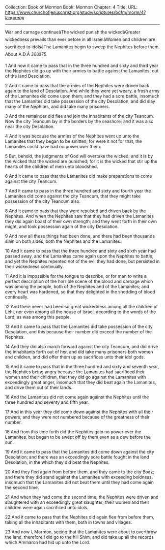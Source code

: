 Collection: Book of Mormon
Book: Mormon
Chapter: 4
Title: 
URL: https://www.churchofjesuschrist.org/study/scriptures/bofm/morm/4?lang=eng

---

War and carnage continueâThe wicked punish the wickedâGreater wickedness prevails than ever before in all IsraelâWomen and children are sacrificed to idolsâThe Lamanites begin to sweep the Nephites before them. About A.D.Â 363â75.

1 And now it came to pass that in the three hundred and sixty and third year the Nephites did go up with their armies to battle against the Lamanites, out of the land Desolation.

2 And it came to pass that the armies of the Nephites were driven back again to the land of Desolation. And while they were yet weary, a fresh army of the Lamanites did come upon them; and they had a sore battle, insomuch that the Lamanites did take possession of the city Desolation, and did slay many of the Nephites, and did take many prisoners.

3 And the remainder did flee and join the inhabitants of the city Teancum. Now the city Teancum lay in the borders by the seashore; and it was also near the city Desolation.

4 And it was because the armies of the Nephites went up unto the Lamanites that they began to be smitten; for were it not for that, the Lamanites could have had no power over them.

5 But, behold, the judgments of God will overtake the wicked; and it is by the wicked that the wicked are punished; for it is the wicked that stir up the hearts of the children of men unto bloodshed.

6 And it came to pass that the Lamanites did make preparations to come against the city Teancum.

7 And it came to pass in the three hundred and sixty and fourth year the Lamanites did come against the city Teancum, that they might take possession of the city Teancum also.

8 And it came to pass that they were repulsed and driven back by the Nephites. And when the Nephites saw that they had driven the Lamanites they did again boast of their own strength; and they went forth in their own might, and took possession again of the city Desolation.

9 And now all these things had been done, and there had been thousands slain on both sides, both the Nephites and the Lamanites.

10 And it came to pass that the three hundred and sixty and sixth year had passed away, and the Lamanites came again upon the Nephites to battle; and yet the Nephites repented not of the evil they had done, but persisted in their wickedness continually.

11 And it is impossible for the tongue to describe, or for man to write a perfect description of the horrible scene of the blood and carnage which was among the people, both of the Nephites and of the Lamanites; and every heart was hardened, so that they delighted in the shedding of blood continually.

12 And there never had been so great wickedness among all the children of Lehi, nor even among all the house of Israel, according to the words of the Lord, as was among this people.

13 And it came to pass that the Lamanites did take possession of the city Desolation, and this because their number did exceed the number of the Nephites.

14 And they did also march forward against the city Teancum, and did drive the inhabitants forth out of her, and did take many prisoners both women and children, and did offer them up as sacrifices unto their idol gods.

15 And it came to pass that in the three hundred and sixty and seventh year, the Nephites being angry because the Lamanites had sacrificed their women and their children, that they did go against the Lamanites with exceedingly great anger, insomuch that they did beat again the Lamanites, and drive them out of their lands.

16 And the Lamanites did not come again against the Nephites until the three hundred and seventy and fifth year.

17 And in this year they did come down against the Nephites with all their powers; and they were not numbered because of the greatness of their number.

18 And from this time forth did the Nephites gain no power over the Lamanites, but began to be swept off by them even as a dew before the sun.

19 And it came to pass that the Lamanites did come down against the city Desolation; and there was an exceedingly sore battle fought in the land Desolation, in the which they did beat the Nephites.

20 And they fled again from before them, and they came to the city Boaz; and there they did stand against the Lamanites with exceeding boldness, insomuch that the Lamanites did not beat them until they had come again the second time.

21 And when they had come the second time, the Nephites were driven and slaughtered with an exceedingly great slaughter; their women and their children were again sacrificed unto idols.

22 And it came to pass that the Nephites did again flee from before them, taking all the inhabitants with them, both in towns and villages.

23 And now I, Mormon, seeing that the Lamanites were about to overthrow the land, therefore I did go to the hill Shim, and did take up all the records which Ammaron had hid up unto the Lord.
